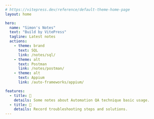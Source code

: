 ```yaml
---
# https://vitepress.dev/reference/default-theme-home-page
layout: home

hero:
  name: "Simon's Notes"
  text: "Build by VitePress"
  tagline: Latest notes
  actions:
    - theme: brand
      text: SQL
      link: /notes/sql/
    - theme: alt
      text: Postman
      link: /notes/postman/
    - theme: alt
      text: Appium
      link: /auto-frameworks/appium/

features:
  - title: 📝
    details: Some notes about Automation QA technique basic usage.
  - title: 📎
    details: Record troubleshooting steps and solutions.
---
```

